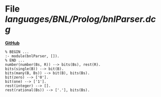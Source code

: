# File _languages/BNL/Prolog/bnlParser.dcg_
**[GitHub](https://github.com/softlang/yas/blob/master/languages/BNL/Prolog/bnlParser.dcg)**
```
% BEGIN ...
:- module(bnlParser, []).
% END ...
number(number(Bs, R)) --> bits(Bs), rest(R).
bits(single(B)) --> bit(B).  
bits(many(B, Bs)) --> bit(B), bits(Bs).
bit(zero) --> ['0'].
bit(one) --> ['1'].
rest(integer) --> [].
rest(rational(Bs)) --> ['.'], bits(Bs).
```
